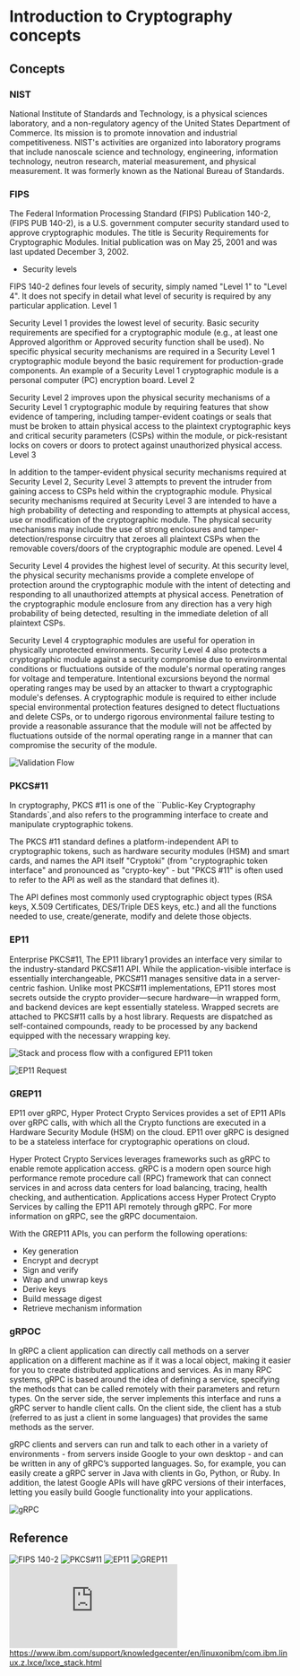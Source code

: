 # Introduction to Cryptography concepts

## Concepts

### NIST

 National Institute of Standards and Technology, is a physical sciences laboratory, and a non-regulatory agency of the United States Department of Commerce. Its mission is to promote innovation and industrial competitiveness. NIST's activities are organized into laboratory programs that include nanoscale science and technology, engineering, information technology, neutron research, material measurement, and physical measurement. It was formerly known as the National Bureau of Standards.

### FIPS

The Federal Information Processing Standard (FIPS) Publication 140-2, (FIPS PUB 140-2), is a U.S. government computer security standard used to approve cryptographic modules. The title is Security Requirements for Cryptographic Modules. Initial publication was on May 25, 2001 and was last updated December 3, 2002.

- Security levels

FIPS 140-2 defines four levels of security, simply named "Level 1" to "Level 4". It does not specify in detail what level of security is required by any particular application.
Level 1

Security Level 1 provides the lowest level of security. Basic security requirements are specified for a cryptographic module (e.g., at least one Approved algorithm or Approved security function shall be used). No specific physical security mechanisms are required in a Security Level 1 cryptographic module beyond the basic requirement for production-grade components. An example of a Security Level 1 cryptographic module is a personal computer (PC) encryption board.
Level 2

Security Level 2 improves upon the physical security mechanisms of a Security Level 1 cryptographic module by requiring features that show evidence of tampering, including tamper-evident coatings or seals that must be broken to attain physical access to the plaintext cryptographic keys and critical security parameters (CSPs) within the module, or pick-resistant locks on covers or doors to protect against unauthorized physical access.
Level 3

In addition to the tamper-evident physical security mechanisms required at Security Level 2, Security Level 3 attempts to prevent the intruder from gaining access to CSPs held within the cryptographic module. Physical security mechanisms required at Security Level 3 are intended to have a high probability of detecting and responding to attempts at physical access, use or modification of the cryptographic module. The physical security mechanisms may include the use of strong enclosures and tamper-detection/response circuitry that zeroes all plaintext CSPs when the removable covers/doors of the cryptographic module are opened.
Level 4

Security Level 4 provides the highest level of security. At this security level, the physical security mechanisms provide a complete envelope of protection around the cryptographic module with the intent of detecting and responding to all unauthorized attempts at physical access. Penetration of the cryptographic module enclosure from any direction has a very high probability of being detected, resulting in the immediate deletion of all plaintext CSPs.

Security Level 4 cryptographic modules are useful for operation in physically unprotected environments. Security Level 4 also protects a cryptographic module against a security compromise due to environmental conditions or fluctuations outside of the module's normal operating ranges for voltage and temperature. Intentional excursions beyond the normal operating ranges may be used by an attacker to thwart a cryptographic module's defenses. A cryptographic module is required to either include special environmental protection features designed to detect fluctuations and delete CSPs, or to undergo rigorous environmental failure testing to provide a reasonable assurance that the module will not be affected by fluctuations outside of the normal operating range in a manner that can compromise the security of the module.

![Validation Flow](./images/FIPS140-chart.jpg)

### PKCS#11

In cryptography, PKCS #11 is one of the ``Public-Key Cryptography Standards`,and also refers to the programming interface to create and manipulate cryptographic tokens.

The PKCS #11 standard defines a platform-independent API to cryptographic tokens, such as hardware security modules (HSM) and smart cards, and names the API itself "Cryptoki" (from "cryptographic token interface" and pronounced as "crypto-key" - but "PKCS #11" is often used to refer to the API as well as the standard that defines it).

The API defines most commonly used cryptographic object types (RSA keys, X.509 Certificates, DES/Triple DES keys, etc.) and all the functions needed to use, create/generate, modify and delete those objects.

### EP11

Enterprise PKCS#11, The EP11 library1 provides an interface very similar to the industry-standard PKCS#11 API. While the application-visible interface is essentially interchangeable, PKCS#11 manages sensitive data in a server-centric fashion. Unlike most PKCS#11 implementations, EP11 stores most secrets outside the crypto provider—secure hardware—in wrapped form, and backend devices are kept essentially stateless. Wrapped secrets are attached to PKCS#11 calls by a host library. Requests are dispatched as self-contained compounds, ready to be processed by any backend equipped with the necessary wrapping key.

![Stack and process flow with a configured EP11 token](./images/ep11_overview.jpg)

![EP11 Request](./images/ep11_request.jpg)

### GREP11

EP11 over gRPC, Hyper Protect Crypto Services provides a set of EP11 APIs over gRPC calls, with which all the Crypto functions are executed in a Hardware Security Module (HSM) on the cloud. EP11 over gRPC is designed to be a stateless interface for cryptographic operations on cloud.

Hyper Protect Crypto Services leverages frameworks such as gRPC to enable remote application access. gRPC is a modern open source high performance remote procedure call (RPC) framework that can connect services in and across data centers for load balancing, tracing, health checking, and authentication. Applications access Hyper Protect Crypto Services by calling the EP11 API remotely through gRPC. For more information on gRPC, see the gRPC documentaion.

With the GREP11 APIs, you can perform the following operations:

- Key generation
- Encrypt and decrypt
- Sign and verify
- Wrap and unwrap keys
- Derive keys
- Build message digest
- Retrieve mechanism information

### gRPOC

In gRPC a client application can directly call methods on a server application on a different machine as if it was a local object, making it easier for you to create distributed applications and services. As in many RPC systems, gRPC is based around the idea of defining a service, specifying the methods that can be called remotely with their parameters and return types. On the server side, the server implements this interface and runs a gRPC server to handle client calls. On the client side, the client has a stub (referred to as just a client in some languages) that provides the same methods as the server.

gRPC clients and servers can run and talk to each other in a variety of environments - from servers inside Google to your own desktop - and can be written in any of gRPC’s supported languages. So, for example, you can easily create a gRPC server in Java with clients in Go, Python, or Ruby. In addition, the latest Google APIs will have gRPC versions of their interfaces, letting you easily build Google functionality into your applications.

![gRPC](./images/gRPC.svg)

## Reference

![FIPS 140-2](https://en.wikipedia.org/wiki/FIPS_140-2)
![PKCS#11](https://en.wikipedia.org/wiki/PKCS_11)
![EP11](https://www.ibm.com/downloads/cas/WXRDPRAN)
![GREP11](https://cloud.ibm.com/docs/services/hs-crypto?topic=hs-crypto-enterprise_PKCS11_overview&locale=dk#grep11_intro)
![gRPC](https://grpc.io/docs/guides/index.html)
https://www.ibm.com/support/knowledgecenter/en/linuxonibm/com.ibm.linux.z.lxce/lxce_stack.html
